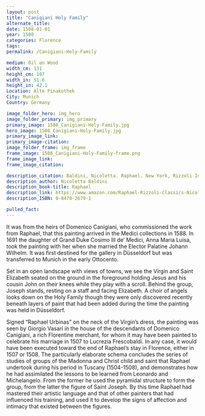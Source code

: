 ```yaml
---
layout: post
title: "Canigiani Holy Family"
alternate_title:
date: 1508-01-01
year: 1508
categories: Florence
tags:
permalink: /Canigiani-Holy-Family

medium: Oil on Wood
width_cm: 131
height_cm: 107
width_in: 51.6
height_in: 42.1
Location: Alte Pinakothek
City: Munich
Country: Germany

image_folder_hero: img_hero
image_folder_primary: img_primary
primary_image: 1508_Canigiani-Holy-Family.jpg
hero_image: 1508_Canigiani-Holy-Family.jpg
primary_image_link:
primary_image-citation:
image_folder_frame: img_frame
frame_image: 1508_Canigiani-Holy-Family-frame.png
frame_image_link:
frame_image_citation:

description_citation: Baldini, Nicoletta. Raphael. New York, Rizzoli International Publications, Inc., 2005. Print. p110
description_author: Nicoletta Baldini
description_book-title: Raphael
description_link: https://www.amazon.com/Raphael-Rizzoli-Classics-Nicoletta-Baldini/dp/0847826791
description_ISBN: 0-8478-2679-1

pulled_fact:
---
```


It was from the heirs of Domenico Canigiani, who commissioned the work from Raphael, that this painting arrived in the Medici collections in 1588. In 1691 the daughter of Grand Duke Cosimo III de’ Medici, Anna Maria Luisa, took the painting with her when she married the Elector Palatine Johann Wilhelm. It was first destined for the gallery in Düsseldorf but was transferred to Munich in the early Ottocento.

Set in an open landscape with views of towns, we see the Virgin and Saint Elizabeth seated on the ground in the foreground holding Jesus and his cousin John on their knees while they play with a scroll. Behind the group, Joseph stands, resting on a staff and facing Elizabeth. A choir of angels looks down on the Holy Family though they were only discovered recently beneath layers of paint that had been added during the time the painting was held in Düsseldorf.

Signed “Raphael Urbinas” on the neck of the Virgin’s dress, the painting was seen by Giorgio Vasari in the house of the descendants of Domenico Canigiani, a rich Florentine merchant, for whom it may have been painted to celebrate his marriage in 1507 to Lucrezia Frescobaldi. In any case, it would have been executed toward the end of Raphael’s stay in Florence, either in 1507 or 1508. The particularly elaborate schema concludes the series of studies of groups of the Madonna and Christ child and saint that Raphael undertook during his period in Tuscany (1504-1508), and demonstrates how he had assimilated the lessons to be learned from Leonardo and Michelangelo. From the former he used the pyramidal structure to form the group, from the latter the figure of Saint Joseph. By this time Raphael had mastered their artistic language and that of other painters that had influenced his training, and used it to develop the signs of affection and intimacy that existed between the figures.
